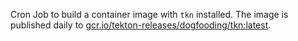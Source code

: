 Cron Job to build a container image with `tkn` installed.
The image is published daily to [gcr.io/tekton-releases/dogfooding/tkn:latest](gcr.io/tekton-releases/dogfooding/tkn:latest).

